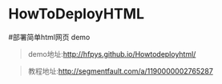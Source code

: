 # HowToDeployHTML

#部署简单html网页 demo

> demo地址:http://hfpys.github.io/Howtodeployhtml/

> 教程地址:http://segmentfault.com/a/1190000002765287
